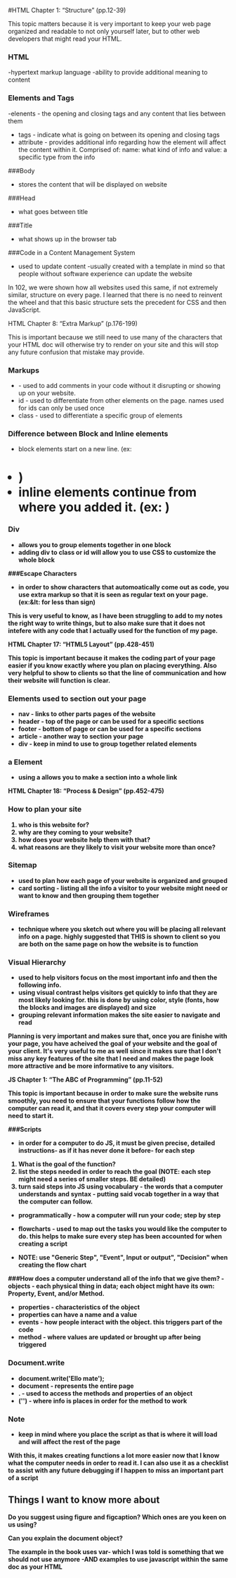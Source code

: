 #HTML Chapter 1: “Structure” (pp.12-39)

This topic matters because it is very important to keep your web page organized and readable to not only yourself later, but to other web developers that might read your HTML.  

### HTML
-hypertext markup language
-ability to provide additional meaning to content

### Elements and Tags
  -elenents - the opening and closing tags and any content that lies between them
   - tags - indicate what is going on between its opening and closing tags
   - attribute - provides additional info regarding how the element will affect the content within it. Comprised of: name: what kind of info and value: a specific type from the info

###Body
- stores the content that will be displayed on website

###Head
- what goes between title

###Title
- what shows up in the browser tab

###Code in a Content Management System
- used to update content 
-usually created with a template in mind so that people without software experience can update the website

In 102, we were shown how all websites used this same, if not extremely similar, structure on every page. I learned that there is no need to reinvent the wheel and that this basic structure sets the precedent for CSS and then JavaScript.


HTML Chapter 8: “Extra Markup” (p.176-199)

This is important because we still need to use many of the characters that your HTML doc will otherwise try to render on your site and this will stop any future confusion that mistake may provide. 

### Markups
- <!--> - used to add comments in your code without it disrupting or showing up on your website.
- id - used to differentiate from other elements on the page. names used for ids can only be used once
- class - used to differentiate a specific group of elements

### Difference between Block and Inline elements
- block elements start on a new line. (ex: <h1> <p> <li>)
- inline elements continue from where you added it. (ex: <a> <b> <img>)

### Div
- allows you to group elements together in one block
- adding div to class or id will allow you to use CSS to customize the whole block

###Escape Characters
- in order to show characters that automoatically come out as code, you use extra markup so that it is seen as regular text on your page. (ex:&lt: for less than sign)

This is very useful to know, as I have been struggling to add to my notes the right way to write things, but to also make sure that it does not intefere with any code that I actually used for the function of my page.

HTML Chapter 17: “HTML5 Layout” (pp.428-451)

This topic is important because it makes the coding part of your page easier if you know exactly where you plan on placing everything. Also very helpful to show to clients so that the line of communication and how their website will function is clear.

### Elements used to section out your page
- nav - links to other parts pages of the website
- header - top of the page or can be used for a specific sections
- footer - bottom of page or can be used for a specific sections
- article - another way to section your page
- div - keep in mind to use to group together related elements

### a Element
- using a allows you to make a section into a whole link


HTML Chapter 18: “Process & Design” (pp.452-475)

### How to plan your site
1. who is this website for?
2. why are they coming to your website?
3. how does your website help them with that?
4. what reasons are they likely to visit your website more than once?
 
 ### Sitemap
  - used to plan how each page of your website is organized and grouped
  - card sorting - listing all the info a visitor to your website might need or want to know and then grouping them together

  ### Wireframes
 - technique where you sketch out where you will be placing all relevant info on a page. highly suggested that THIS is shown to client so you are both on the same page on how the website is to function

 ### Visual Hierarchy
 - used to help visitors focus on the most important info and then the following info.
 - using visual contrast helps visitors get quickly to info that they are most likely looking for. this is done by using color, style (fonts, how the blocks and images are displayed) and size
- grouping relevant information makes the site easier to navigate and read

Planning is very important and makes sure that, once you are finishe with your page, you have acheived the goal of your website and the goal of your client. It's very useful to me as well since it makes sure that I don't miss any key features of the site that I need and makes the page look more attractive and be more informative to any visitors.



JS Chapter 1: “The ABC of Programming” (pp.11-52)

This topic is important because in order to make sure the website runs smoothly, you need to ensure that your functions follow how the computer can read it, and that it covers every step your computer will need to start it.


###Scripts
- in order for a computer to do JS, it must be given precise, detailed instructions- as if it has never done it before- for each step
1. What is the goal of the function?
2. list the steps needed in order to reach the goal (NOTE: each step might need a series of smaller steps. BE detailed)
3. turn said steps into JS using <strong>vocabulary</strong> - the words that a computer understands and <strong>syntax</strong> - putting said vocab together in a way that the computer can follow.

- programmatically - how a computer will run your code; step by step

- flowcharts - used to map out the tasks you would like the computer to do. this helps to make sure every step has been accounted for when creating a script
- NOTE: use "Generic Step", "Event", Input or output", "Decision" when creating the flow chart

###How does a computer understand all of the info that we give them?
-objects - each physical thing in data; each object might have its own: Property, Event, and/or Method.
- properties - characteristics of the object
- properties can have a <strong>name</strong> and a <strong>value</strong> 
- events - how people interact with the object. this triggers part of the code 
- method - where values are updated or brought up after being triggered


### Document.write
- document.write('Ello mate');
- document - represents the entire page
- . - used to access the methods and properties of an object
- ('') - where info is places in order for the method to work

### Note
- keep in mind where you place the script as that is where it will load and will affect the rest of the page

With this, it makes creating functions a lot more easier now that I know what the computer needs in order to read it. I can also use it as a checklist to assist with any future debugging if I happen to miss an important part of a script

## Things I want to know more about
Do you suggest using figure and figcaption?
Which ones are you keen on us using?

Can you explain the document object?

The example in the book uses var- which I was told is something that we should not use anymore -AND examples to use javascript within the same doc as your HTML



















